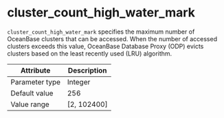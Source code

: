 # cluster_count_high_water_mark

`cluster_count_high_water_mark` specifies the maximum number of OceanBase clusters that can be accessed. When the number of accessed clusters exceeds this value, OceanBase Database Proxy (ODP) evicts clusters based on the least recently used (LRU) algorithm.

| Attribute | Description |
|----------|---------|
| Parameter type | Integer |
| Default value | 256 |
| Value range | [2, 102400] |
